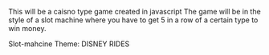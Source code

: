 This will be a caisno type game created in javascript
The game will be in the style of a slot machine where you have to get 5 in a row of a certain type to win money.

Slot-mahcine Theme: DISNEY RIDES